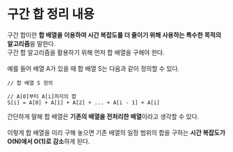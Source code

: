 # 구간 합 정리 내용

구간 합이란 <b>합 배열을 이용하여 시간 복잡도를 더 줄이기 위해 사용하는 특수한 목적의 알고리즘</b>을 말한다.
<br>
구간 합 알고리즘을 활용하기 위해 먼저 합 배열을 구해야 한다.
<br>
<br>
예를 들어 배열 A가 있을 때 합 배열 S는 다음과 같이 정의할 수 있다.
```
// 합 배열 S 정의

// A[0]부터 A[i]까지의 합
S[i] = A[0] + A[1] + A[2] + ... + A[i - 1] + A[i]
```

간단하게 말해 합 배열은 <b>기존의 배열을 전처리한 배열</b>이라고 생각할 수 있다.
<br>
<br>
이렇게 합 배열을 미리 구해 놓으면 기존 배열의 일정 범위의 합을 구하는 <b>시간 복잡도가 O(N)에서 O(1)로 감소</b>하게 된다.

<br>



<br>
